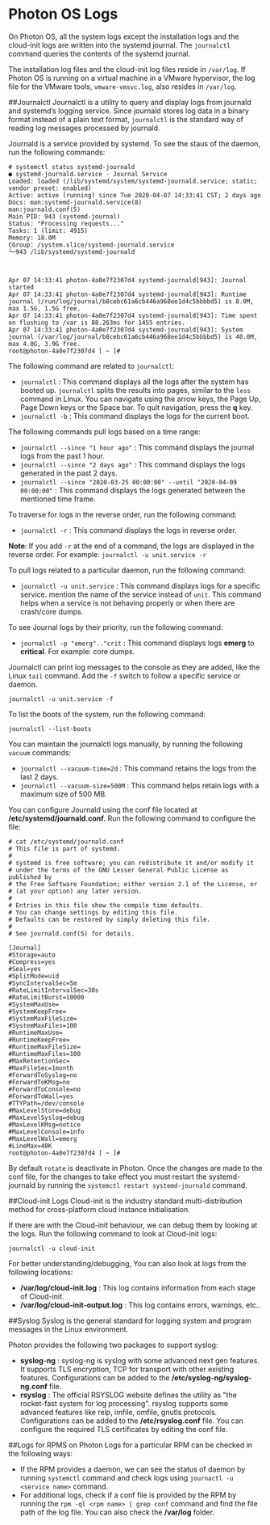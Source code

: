 # Photon OS Logs

On Photon OS, all the system logs except the installation logs and the cloud-init logs are written into the systemd journal. The `journalctl` command queries the contents of the systemd journal.

The installation log files and the cloud-init log files reside in `/var/log`. If Photon OS is running on a virtual machine in a VMware hypervisor, the log file for the VMware tools, `vmware-vmsvc.log`, also resides in `/var/log`. 

##Journalctl
Journalctl is a utility to query and display logs from journald and systemd’s logging service. Since journald stores log data in a binary format instead of a plain text format, `journalctl` is the standard way of reading log messages processed by journald.

Journald is a service provided by systemd. To see the staus of the daemon, run the following commands:
```
# systemctl status systemd-journald
● systemd-journald.service - Journal Service
Loaded: loaded (/lib/systemd/system/systemd-journald.service; static; vendor preset: enabled)
Active: active (running) since Tue 2020-04-07 14:33:41 CST; 2 days ago
Docs: man:systemd-journald.service(8)
man:journald.conf(5)
Main PID: 943 (systemd-journal)
Status: "Processing requests..."
Tasks: 1 (limit: 4915)
Memory: 18.0M
CGroup: /system.slice/systemd-journald.service
└─943 /lib/systemd/systemd-journald



Apr 07 14:33:41 photon-4a0e7f2307d4 systemd-journald[943]: Journal started
Apr 07 14:33:41 photon-4a0e7f2307d4 systemd-journald[943]: Runtime journal (/run/log/journal/b8cebc61a6cb446a968ee1d4c5bbbbd5) is 8.0M, max 1.5G, 1.5G free.
Apr 07 14:33:41 photon-4a0e7f2307d4 systemd-journald[943]: Time spent on flushing to /var is 88.263ms for 1455 entries.
Apr 07 14:33:41 photon-4a0e7f2307d4 systemd-journald[943]: System journal (/var/log/journal/b8cebc61a6cb446a968ee1d4c5bbbbd5) is 40.0M, max 4.0G, 3.9G free.
root@photon-4a0e7f2307d4 [ ~ ]#
```

The following command are related to `journalctl`:

- `journalctl` : This command displays all the logs after the system has booted up. `journalctl` splits the results into pages, similar to the `less` command in Linux. You can navigate using the arrow keys, the Page Up, Page Down keys or the Space bar. To quit navigation, press the **q** key.
- `journalctl -b` : This command displays the logs for the current boot.

The following commands pull logs based on a time range:

- `journalctl --since "1 hour ago"` : This command displays the journal logs from the past 1 hour.
- `journalctl --since "2 days ago"` : This command displays the logs generated in the past 2 days.
- `journalctl --since "2020-03-25 00:00:00" --until "2020-04-09 00:00:00"` : This command displays the logs generated between the mentioned time frame.

To traverse for logs in the reverse order, run the following command:

- `journalctl -r` : This command displays the logs in reverse order.

**Note**: If you add `-r` at the end of a command, the logs are displayed in the reverse order. For example: `journalctl -u unit.service -r`

To pull logs related to a particular daemon, run the following command:

- `journalctl -u unit.service` : This command displays logs for a specific service. mention the name of the service instead of `unit`. This command helps when a service is not behaving properly or when there are crash/core dumps. 

To see Journal logs by their priority, run the following command:

- `journalctl -p "emerg".."crit` : This command displays logs **emerg** to **critical**. For example: core dumps.

Journalctl can print log messages to the console as they are added, like the Linux `tail` command. Add the `-f` switch to follow a specific service or daemon.
```
journalctl -u unit.service -f
```

To list the boots of the system, run the following command:
```
journalctl --list-boots
```

You can maintain the journalctl logs manually, by running the following `vacuum` commands:

- `journalctl --vacuum-time=2d` : This command retains the logs from the last 2 days.
- `journalctl --vacuum-size=500M` : This command helps retain logs with a maximum size of 500 MB.

You can configure Journald using the conf file located at **/etc/systemd/journald.conf**. Run the following command to configure the file:
```
# cat /etc/systemd/journald.conf
# This file is part of systemd.
#
# systemd is free software; you can redistribute it and/or modify it
# under the terms of the GNU Lesser General Public License as published by
# the Free Software Foundation; either version 2.1 of the License, or
# (at your option) any later version.
#
# Entries in this file show the compile time defaults.
# You can change settings by editing this file.
# Defaults can be restored by simply deleting this file.
#
# See journald.conf(5) for details.

[Journal]
#Storage=auto
#Compress=yes
#Seal=yes
#SplitMode=uid
#SyncIntervalSec=5m
#RateLimitIntervalSec=30s
#RateLimitBurst=10000
#SystemMaxUse=
#SystemKeepFree=
#SystemMaxFileSize=
#SystemMaxFiles=100
#RuntimeMaxUse=
#RuntimeKeepFree=
#RuntimeMaxFileSize=
#RuntimeMaxFiles=100
#MaxRetentionSec=
#MaxFileSec=1month
#ForwardToSyslog=no
#ForwardToKMsg=no
#ForwardToConsole=no
#ForwardToWall=yes
#TTYPath=/dev/console
#MaxLevelStore=debug
#MaxLevelSyslog=debug
#MaxLevelKMsg=notice
#MaxLevelConsole=info
#MaxLevelWall=emerg
#LineMax=48K
root@photon-4a0e7f2307d4 [ ~ ]#
```
By default `rotate` is deactivate in Photon. Once the changes are made to the conf file, for the changes to take effect you must restart the systemd-journald by running the `systemctl restart systemd-journald` command.

##Cloud-init Logs
Cloud-init is the industry standard multi-distribution method for cross-platform cloud instance initialisation. 

If there are with the Cloud-init behaviour, we can debug them by looking at the logs. Run the following command to look at Cloud-init logs:
```
journalctl -u cloud-init
```

For better understanding/debugging, You can also look at logs from the following locations:

- **/var/log/cloud-init.log** : This log contains information from each stage of Cloud-init.
- **/var/log/cloud-init-output.log** : This log contains errors, warnings, etc..


##Syslog
Syslog is the general standard for logging system and program messages in the Linux environment.

Photon provides the following two packages to support syslog:

- **syslog-ng** : syslog-ng is syslog with some advanced next gen features. It supports TLS encryption, TCP for transport with other existing features. Configurations can be added to the **/etc/syslog-ng/syslog-ng.conf** file.
- **rsyslog** : The official RSYSLOG website defines the utility as "the rocket-fast system for log processing". rsyslog supports some advanced features like relp, imfile, omfile, gnutls protocols. Configurations can be added to the **/etc/rsyslog.conf** file. You can configure the required TLS certificates by editing the conf file.

##Logs for RPMS on Photon
Logs for a particular RPM can be checked in the following ways:

- If the RPM provides a daemon, we can see the status of daemon by running `systemctl` command and check logs using `journactl -u <service name>` command.
- For additional logs, check if a conf file is provided by the RPM by running the `rpm -ql <rpm name> | grep conf` command and find the file path of the log file. You can also check the **/var/log** folder.

